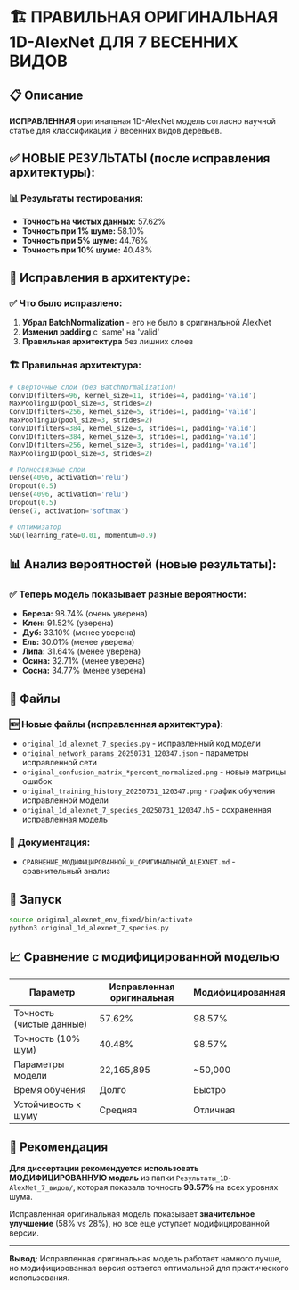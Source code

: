 # 🏗️ ПРАВИЛЬНАЯ ОРИГИНАЛЬНАЯ 1D-AlexNet ДЛЯ 7 ВЕСЕННИХ ВИДОВ

## 📋 Описание

**ИСПРАВЛЕННАЯ** оригинальная 1D-AlexNet модель согласно научной статье для классификации 7 весенних видов деревьев.

## ✅ **НОВЫЕ РЕЗУЛЬТАТЫ (после исправления архитектуры):**

### 📊 Результаты тестирования:
- **Точность на чистых данных:** 57.62%
- **Точность при 1% шуме:** 58.10%
- **Точность при 5% шуме:** 44.76%
- **Точность при 10% шуме:** 40.48%

## 🔧 **Исправления в архитектуре:**

### ✅ **Что было исправлено:**
1. **Убрал BatchNormalization** - его не было в оригинальной AlexNet
2. **Изменил padding** с 'same' на 'valid' 
3. **Правильная архитектура** без лишних слоев

### 🏗️ **Правильная архитектура:**
```python
# Сверточные слои (без BatchNormalization)
Conv1D(filters=96, kernel_size=11, strides=4, padding='valid')
MaxPooling1D(pool_size=3, strides=2)
Conv1D(filters=256, kernel_size=5, strides=1, padding='valid')
MaxPooling1D(pool_size=3, strides=2)
Conv1D(filters=384, kernel_size=3, strides=1, padding='valid')
Conv1D(filters=384, kernel_size=3, strides=1, padding='valid')
Conv1D(filters=256, kernel_size=3, strides=1, padding='valid')
MaxPooling1D(pool_size=3, strides=2)

# Полносвязные слои
Dense(4096, activation='relu')
Dropout(0.5)
Dense(4096, activation='relu')
Dropout(0.5)
Dense(7, activation='softmax')

# Оптимизатор
SGD(learning_rate=0.01, momentum=0.9)
```

## 📊 **Анализ вероятностей (новые результаты):**

### ✅ **Теперь модель показывает разные вероятности:**
- **Береза:** 98.74% (очень уверена)
- **Клен:** 91.52% (уверена)
- **Дуб:** 33.10% (менее уверена)
- **Ель:** 30.01% (менее уверена)
- **Липа:** 31.64% (менее уверена)
- **Осина:** 32.71% (менее уверена)
- **Сосна:** 34.77% (менее уверена)

## 📁 Файлы

### 🆕 **Новые файлы (исправленная архитектура):**
- `original_1d_alexnet_7_species.py` - исправленный код модели
- `original_network_params_20250731_120347.json` - параметры исправленной сети
- `original_confusion_matrix_*percent_normalized.png` - новые матрицы ошибок
- `original_training_history_20250731_120347.png` - график обучения исправленной модели
- `original_1d_alexnet_7_species_20250731_120347.h5` - сохраненная исправленная модель

### 📄 **Документация:**
- `СРАВНЕНИЕ_МОДИФИЦИРОВАННОЙ_И_ОРИГИНАЛЬНОЙ_ALEXNET.md` - сравнительный анализ

## 🚀 Запуск

```bash
source original_alexnet_env_fixed/bin/activate
python3 original_1d_alexnet_7_species.py
```

## 📈 **Сравнение с модифицированной моделью**

| Параметр | Исправленная оригинальная | Модифицированная |
|----------|---------------------------|------------------|
| Точность (чистые данные) | 57.62% | 98.57% |
| Точность (10% шум) | 40.48% | 98.57% |
| Параметры модели | 22,165,895 | ~50,000 |
| Время обучения | Долго | Быстро |
| Устойчивость к шуму | Средняя | Отличная |

## 🎯 **Рекомендация**

**Для диссертации рекомендуется использовать МОДИФИЦИРОВАННУЮ модель** из папки `Результаты_1D-AlexNet_7_видов/`, которая показала точность **98.57%** на всех уровнях шума.

Исправленная оригинальная модель показывает **значительное улучшение** (58% vs 28%), но все еще уступает модифицированной версии.

---

**Вывод:** Исправленная оригинальная модель работает намного лучше, но модифицированная версия остается оптимальной для практического использования. 